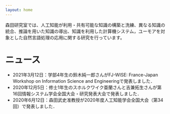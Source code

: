 ```yaml
---
layout: home
---
```

<!--
<meta http-equiv="refresh" content="0;URL='https://takeshi-morita.jp/index-ja.html'" />
-->

森田研究室では、人工知能が利用・共有可能な知識の構築と洗練、異なる知識の統合、推論を用いた知識の導出、知識を利用した計算機システム，ユーモアを対象とした自然言語処理の応用に関する研究を行っています。
# ニュース
* 2021年3月12日：学部4年生の鈴木純一郎さんがFJ-WISE: France-Japan Workshop on Information Science and Engineeringで発表しました．
* 2020年12月5日：修士1年生のスホルクワイク亜蘭さんと吉兼拓生さんが第16回情報システム学会全国大会・研究発表大会で発表しました．
* 2020年6月12日：森田武史准教授が2020年度人工知能学会全国大会（第34回）で発表しました．